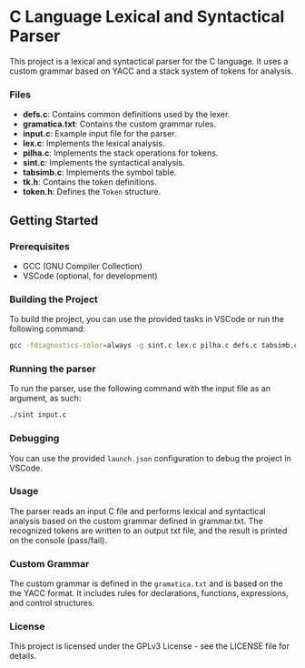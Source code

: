 # C Language Lexical and Syntactical Parser

This project is a lexical and syntactical parser for the C language. It uses a custom grammar based on YACC and a stack system of tokens for analysis.


### Files

- **defs.c**: Contains common definitions used by the lexer.
- **gramatica.txt**: Contains the custom grammar rules.
- **input.c**: Example input file for the parser.
- **lex.c**: Implements the lexical analysis.
- **pilha.c**: Implements the stack operations for tokens.
- **sint.c**: Implements the syntactical analysis.
- **tabsimb.c**: Implements the symbol table.
- **tk.h**: Contains the token definitions.
- **token.h**: Defines the `Token` structure.

## Getting Started

### Prerequisites

- GCC (GNU Compiler Collection)
- VSCode (optional, for development)

### Building the Project

To build the project, you can use the provided tasks in VSCode or run the following command:

```sh
gcc -fdiagnostics-color=always -g sint.c lex.c pilha.c defs.c tabsimb.c -o sint
```

### Running the parser
To run the parser, use the following command with the input file as an argument, as such:
```sh
./sint input.c
```

### Debugging
You can use the provided `launch.json` configuration to debug the project in VSCode.

### Usage
The parser reads an input C file and performs lexical and syntactical analysis based on the custom grammar defined in grammar.txt. The recognized tokens are written to an output txt file, and the result is printed on the console (pass/fail).

### Custom Grammar
The custom grammar is defined in the `gramatica.txt` and is based on the the YACC format. It includes rules for declarations, functions, expressions, and control structures.

### License
This project is licensed under the GPLv3 License - see the LICENSE file for details.
